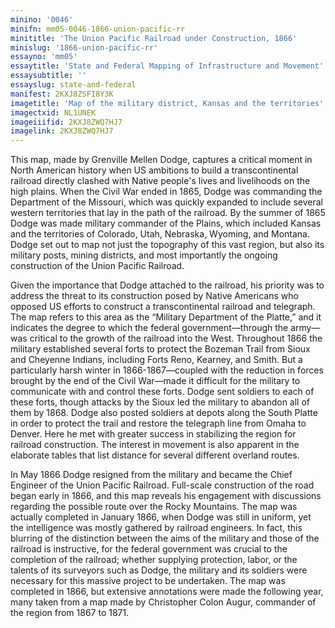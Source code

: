 ```yaml
---
minino: '0046'
minifn: mm05-0046-1866-union-pacific-rr
minititle: 'The Union Pacific Railroad under Construction, 1866'
minislug: '1866-union-pacific-rr'
essayno: 'mm05'
essaytitle: 'State and Federal Mapping of Infrastructure and Movement'
essaysubtitle: ''
essayslug: state-and-federal
manifest: 2KXJ8ZSFI8Y3K
imagetitle: 'Map of the military district, Kansas and the territories'
imagectxid: NL1UNEK
imageiiifid: 2KXJ8ZWQ7HJ7
imagelink: 2KXJ8ZWQ7HJ7
---
```

This map, made by Grenville Mellen Dodge, captures a critical moment in North American history when US ambitions to build a transcontinental railroad directly clashed with Native people's lives and livelihoods on the high plains. When the Civil War ended in 1865, Dodge was commanding the Department of the Missouri, which was quickly expanded to include several western territories that lay in the path of the railroad. By the summer of 1865 Dodge was made military commander of the Plains, which included Kansas and the territories of Colorado, Utah, Nebraska, Wyoming, and Montana. Dodge set out to map not just the topography of this vast region, but also its military posts, mining districts, and most importantly the ongoing construction of the Union Pacific Railroad. 

Given the importance that Dodge attached to the railroad, his priority was to address the threat to its construction posed by Native Americans who opposed US efforts to construct a transcontinental railroad and telegraph. The map refers to this area as the “Military Department of the Platte,” and it indicates the degree to which the federal government—through the army—was critical to the growth of the railroad into the West. Throughout 1866 the military established several forts to protect the Bozeman Trail from Sioux and Cheyenne Indians, including Forts Reno, Kearney, and Smith. But a particularly harsh winter in 1866-1867—coupled with the reduction in forces brought by the end of the Civil War—made it difficult for the military to communicate with and control these forts. Dodge sent soldiers to each of these forts, though attacks by the Sioux led the military to abandon all of them by 1868. Dodge also posted soldiers at depots along the South Platte in order to protect the trail and restore the telegraph line from Omaha to Denver. Here he met with greater success in stabilizing the region for railroad construction. The interest in movement is also apparent in the elaborate tables that list distance for several different overland routes. 

In May 1866 Dodge resigned from the military and became the Chief Engineer of the Union Pacific Railroad. Full-scale construction of the road began early in 1866, and this map reveals his engagement with discussions regarding the possible route over the Rocky Mountains. The map was actually completed in January 1866, when Dodge was still in uniform, yet the intelligence was mostly gathered by railroad engineers. In fact, this blurring of the distinction between the aims of the military and those of the railroad is instructive, for the federal government was crucial to the completion of the railroad; whether supplying protection, labor, or the talents of its surveyors such as Dodge, the military and its soldiers were necessary for this massive project to be undertaken. The map was completed in 1866, but extensive annotations were made the following year, many taken from a map made by Christopher Colon Augur, commander of the region from 1867 to 1871. 



